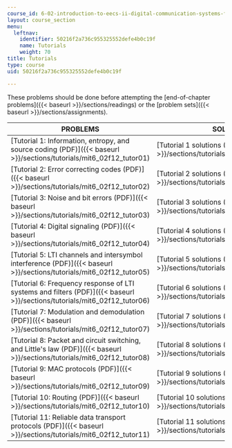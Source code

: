 ```yaml
---
course_id: 6-02-introduction-to-eecs-ii-digital-communication-systems-fall-2012
layout: course_section
menu:
  leftnav:
    identifier: 50216f2a736c955325552defe4b0c19f
    name: Tutorials
    weight: 70
title: Tutorials
type: course
uid: 50216f2a736c955325552defe4b0c19f

---
```


These problems should be done before attempting the [end-of-chapter problems]({{< baseurl >}}/sections/readings) or the [problem sets]({{< baseurl >}}/sections/assignments).

| PROBLEMS | SOLUTIONS |
| --- | --- |
| [Tutorial 1: Information, entropy, and source coding (PDF)]({{< baseurl >}}/sections/tutorials/mit6_02f12_tutor01) | [Tutorial 1 solutions (PDF)]({{< baseurl >}}/sections/tutorials/mit6_02f12_tutor01_sol) |
| [Tutorial 2: Error correcting codes (PDF)]({{< baseurl >}}/sections/tutorials/mit6_02f12_tutor02) | [Tutorial 2 solutions (PDF)]({{< baseurl >}}/sections/tutorials/mit6_02f12_tutor02_sol) |
| [Tutorial 3: Noise and bit errors (PDF)]({{< baseurl >}}/sections/tutorials/mit6_02f12_tutor03) | [Tutorial 3 solutions (PDF)]({{< baseurl >}}/sections/tutorials/mit6_02f12_tutor03_sol) |
| [Tutorial 4: Digital signaling (PDF)]({{< baseurl >}}/sections/tutorials/mit6_02f12_tutor04) | [Tutorial 4 solutions (PDF)]({{< baseurl >}}/sections/tutorials/mit6_02f12_tutor04_sol) |
| [Tutorial 5: LTI channels and intersymbol interference (PDF)]({{< baseurl >}}/sections/tutorials/mit6_02f12_tutor05) | [Tutorial 5 solutions (PDF)]({{< baseurl >}}/sections/tutorials/mit6_02f12_tutor05_sol) |
| [Tutorial 6: Frequency response of LTI systems and filters (PDF)]({{< baseurl >}}/sections/tutorials/mit6_02f12_tutor06) | [Tutorial 6 solutions (PDF)]({{< baseurl >}}/sections/tutorials/mit6_02f12_tutor06_sol) |
| [Tutorial 7: Modulation and demodulation (PDF)]({{< baseurl >}}/sections/tutorials/mit6_02f12_tutor07) | [Tutorial 7 solutions (PDF)]({{< baseurl >}}/sections/tutorials/mit6_02f12_tutor07_sol) |
| [Tutorial 8: Packet and circuit switching, and Little's law (PDF)]({{< baseurl >}}/sections/tutorials/mit6_02f12_tutor08) | [Tutorial 8 solutions (PDF)]({{< baseurl >}}/sections/tutorials/mit6_02f12_tutor08_sol) |
| [Tutorial 9: MAC protocols (PDF)]({{< baseurl >}}/sections/tutorials/mit6_02f12_tutor09) | [Tutorial 9 solutions (PDF)]({{< baseurl >}}/sections/tutorials/mit6_02f12_tutor09_sol) |
| [Tutorial 10: Routing (PDF)]({{< baseurl >}}/sections/tutorials/mit6_02f12_tutor10) | [Tutorial 10 solutions (PDF)]({{< baseurl >}}/sections/tutorials/mit6_02f12_tutor10_sol) |
| [Tutorial 11: Reliable data transport protocols (PDF)]({{< baseurl >}}/sections/tutorials/mit6_02f12_tutor11) | [Tutorial 11 solutions (PDF)]({{< baseurl >}}/sections/tutorials/mit6_02f12_tutor11_sol)